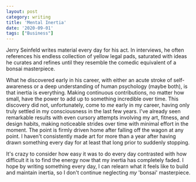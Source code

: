 ```yaml
---
layout: post
category: writing
title: 'Mental Inertia'
date: '2020-09-01'
tags: ["Business"]
---
```


Jerry Seinfeld writes material every day for his act. In interviews, he often references his endless collection of yellow legal pads, saturated with ideas he curates and refines until they resemble the comedic equivalent of a bonsai masterpiece. 

<!--more-->

What he discovered early in his career, with either an acute stroke of self-awareness or a deep understanding of human psychology (maybe both), is that inertia is everything. Making continuous contributions, no matter how small, have the power to add up to something incredible over time. This discovery did not, unfortunately, come to _me_ early in my career, having only truly settled in my consciousness in the last few years. I've already seen remarkable results with even cursory attempts involving my art, fitness, and design habits, making noticeable strides over time with minimal effort in the moment. The point is firmly driven home after falling off the wagon at any point. I haven't consistently made art for more than a year after having drawn something every day for at least that long prior to suddenly stopping. 

It's crazy to consider how easy it was to do every day contrasted with how difficult it is to find the energy now that my inertia has completely faded. I hope by writing something every day, I can relearn what it feels like to build and maintain inertia, so I don't continue neglecting _my_ 'bonsai' masterpiece.